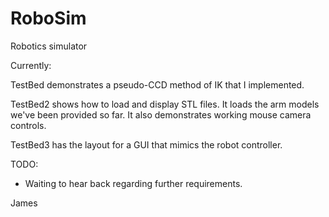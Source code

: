 # RoboSim
Robotics simulator

Currently:

TestBed demonstrates a pseudo-CCD method of IK that I implemented.

TestBed2 shows how to load and display STL files. It loads the arm models we've been provided so far. It also demonstrates working mouse camera controls.

TestBed3 has the layout for a GUI that mimics the robot controller.

TODO:

- Waiting to hear back regarding further requirements.

James
